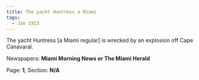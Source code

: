 ```yaml
---  
title: The yacht Huntress a Miami  
tags:  
  - Jan 1913  
---  
```

  
The yacht Huntress [a Miami regular] is wrecked by an explosion off Cape Canavaral.  
  
Newspapers: **Miami Morning News or The Miami Herald**  
  
Page: **1**, Section: **N/A** 
